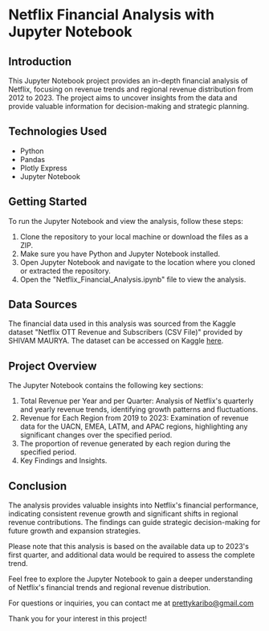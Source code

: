# Netflix Financial Analysis with Jupyter Notebook

## Introduction
This Jupyter Notebook project provides an in-depth financial analysis of Netflix, focusing on revenue trends and regional revenue distribution from 2012 to 2023. The project aims to uncover insights from the data and provide valuable information for decision-making and strategic planning.

## Technologies Used
- Python
- Pandas
- Plotly Express
- Jupyter Notebook

## Getting Started
To run the Jupyter Notebook and view the analysis, follow these steps:

1. Clone the repository to your local machine or download the files as a ZIP.
2. Make sure you have Python and Jupyter Notebook installed.
3. Open Jupyter Notebook and navigate to the location where you cloned or extracted the repository.
4. Open the "Netflix_Financial_Analysis.ipynb" file to view the analysis.

## Data Sources
The financial data used in this analysis was sourced from the Kaggle dataset "Netflix OTT Revenue and Subscribers (CSV File)" provided by SHIVAM MAURYA. The dataset can be accessed on Kaggle [here](https://www.kaggle.com/shivamb/netflix-original-films-imdb-ratings).

## Project Overview
The Jupyter Notebook contains the following key sections:

1. Total Revenue per Year and per Quarter: Analysis of Netflix's quarterly and yearly revenue trends, identifying growth patterns and fluctuations.
2. Revenue for Each Region from 2019 to 2023: Examination of revenue data for the UACN, EMEA, LATM, and APAC regions, highlighting any significant changes over the specified period.
3. The proportion of revenue generated by each region during the specified period.
4. Key Findings and Insights.

## Conclusion
The analysis provides valuable insights into Netflix's financial performance, indicating consistent revenue growth and significant shifts in regional revenue contributions. The findings can guide strategic decision-making for future growth and expansion strategies.

Please note that this analysis is based on the available data up to 2023's first quarter, and additional data would be required to assess the complete trend.

Feel free to explore the Jupyter Notebook to gain a deeper understanding of Netflix's financial trends and regional revenue distribution.

For questions or inquiries, you can contact me at prettykaribo@gmail.com

Thank you for your interest in this project!

